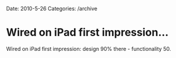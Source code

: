 Date: 2010-5-26
Categories: /archive

# Wired on iPad first impression...

Wired on iPad first impression: design 90% there - functionality 50.
